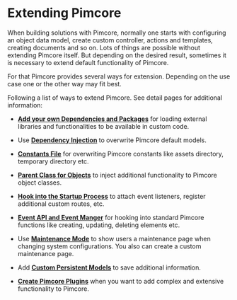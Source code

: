 # Extending Pimcore

When building solutions with Pimcore, normally one starts with configuring an object data model, 
create custom controller, actions and templates, creating documents and so on. Lots of things 
are possible without extending Pimcore itself. 
But depending on the desired result, sometimes it is necessary to extend default functionality
of Pimcore. 

For that Pimcore provides several ways for extension. Depending on the use case one or the other
way may fit best. 

Following a list of ways to extend Pimcore. See detail pages for additional information: 

* [**Add your own Dependencies and Packages**](./01_Add_your_own_Dependencies_and_Packages.md) for loading external libraries and functionalities 
 to be available in custom code. 
 
* Use [**Dependency Injection**](./03_Dependency_Injection.md) to overwrite Pimcore default models. 

* [**Constants File**](./05_Constants_File.md) for overwriting Pimcore constants like assets
 directory, temporary directory etc. 
 
* [**Parent Class for Objects**](./07_Parent_Class_for_Objects.md) to inject additional functionality
 to Pimcore object classes. 
 
* [**Hook into the Startup Process**](./09_Hook_into_the_Startup_Process.md) to attach event listeners, 
 register additional custom routes, etc. 
 
* [**Event API and Event Manger**](../10_Extending_Pimcore/11_Event_API_and_Event_Manager.md) for hooking into standard
 Pimcore functions like creating, updating, deleting elements etc. 
 
* Use [**Maintenance Mode**](./15_Maintenance_Mode.md) to show users a maintenance page when 
 changing system configurations. You also can create a custom maintenance page. 
 
* Add [**Custom Persistent Models**](./17_Custom_Persistent_Models.md) to save additional information. 

* [**Create Pimcore Plugins**](./13_Plugin_Developers_Guide/_index.md) when you want to add complex and extensive functionality to Pimcore. 